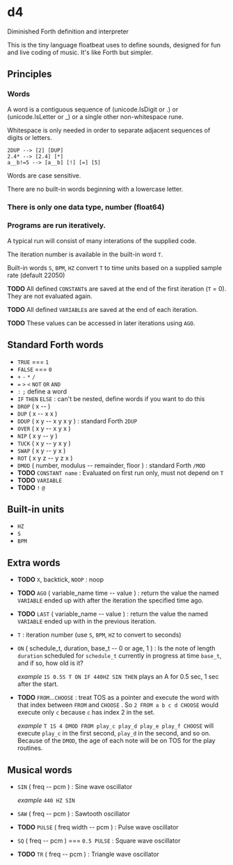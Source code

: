 # d4
Diminished Forth definition and interpreter

This is the tiny language floatbeat uses to define sounds, designed for 
fun and live coding of music. It's like Forth but simpler.

## Principles

### Words

A word is a contiguous sequence of (unicode.IsDigit or .) or (unicode.IsLetter or _) or a single other non-whitespace rune.

Whitespace is only needed in order to separate adjacent sequences of digits or letters.

    2DUP --> [2] [DUP]
    2.4* --> [2.4] [*]
    a__b!=5 --> [a__b] [!] [=] [5]

Words are case sensitive.

There are no built-in words beginning with a lowercase letter.

### There is only one data type, number (float64)

### Programs are run iteratively.

A typical run will consist of many interations of the supplied code.

The iteration number is available in the built-in word `T`.

Built-in words `S`, `BPM`, `HZ` convert `T` to time units based
on a supplied sample rate (default 22050)

**TODO** All defined `CONSTANT`s are saved at the end of the first iteration (`T` = 0).
They are not evaluated again.

**TODO** All defined `VARIABLE`s are saved at the end of each iteration.

**TODO** These values can be accessed in later iterations using `AGO`.


## Standard Forth words

* `TRUE` === `1`
* `FALSE` === `0`
* `+` `-` `*` `/`
* `=` `>` `<` `NOT` `OR` `AND`
* `:` `;` define a word
* `IF` `THEN` `ELSE` : can't be nested, define words if you want to do this
* `DROP` ( x -- )
* `DUP` ( x -- x x )
* `DDUP` ( x y -- x y x y ) : standard Forth `2DUP`
* `OVER` ( x y -- x y x )
* `NIP` ( x y -- y )
* `TUCK` ( x y -- y x y )
* `SWAP` ( x y -- y x )
* `ROT` ( x y z -- y z x )
* `DMOD` ( number, modulus -- remainder, floor ) : standard Forth `/MOD`
* **TODO** `CONSTANT name` : Evaluated on first run only, must not depend on `T`
* **TODO** `VARIABLE`
* **TODO** `!` `@`

## Built-in units

* `HZ`
* `S`
* `BPM`

## Extra words

* **TODO** `X`, backtick, `NOOP` : noop

* **TODO** `AGO` ( variable_name time -- value ) : return the value the named `VARIABLE` ended up with after the iteration the specified time ago.

* **TODO** `LAST` ( variable_name -- value ) : return the value the named `VARIABLE` ended up with in the previous iteration.

* `T` : iteration number (use `S`, `BPM`, `HZ` to convert to seconds)

* `ON` ( schedule_t, duration, base_t -- 0 or age, 1 ) : Is the note of length `duration` scheduled for `schedule_t` currently in progress at time `base_t`, and if so, how old is it?

    _example_ `1S 0.5S T ON IF 440HZ SIN THEN` plays an A for 0.5 sec, 1 sec after the start.

* **TODO** `FROM`...`CHOOSE` : treat TOS as a pointer and execute the word with that index between `FROM` and `CHOOSE` . So `2 FROM a b c d CHOOSE` would execute only `c` because `c` has index 2 in the set.

    _example_ `T 1S 4 DMOD FROM play_c play_d play_e play_f CHOOSE` will execute `play_c` in the first second, `play_d` in the second, and so on. Because of the `DMOD`, the age of each note will be on TOS for the play routines.

## Musical words

* `SIN` ( freq -- pcm ) : Sine wave oscillator

    _example_ `440 HZ SIN`

* `SAW` ( freq -- pcm ) : Sawtooth oscillator

* **TODO** `PULSE` ( freq width -- pcm ) : Pulse wave oscillator

* `SQ` ( freq -- pcm ) === `0.5 PULSE` : Square wave oscillator

* **TODO** `TR` ( freq -- pcm ) : Triangle wave oscillator




